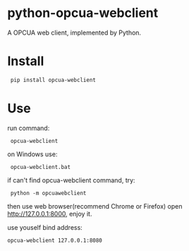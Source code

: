 python-opcua-webclient
===============
A OPCUA web client, implemented by Python.

Install
===============

```bash
 pip install opcua-webclient
```

Use
===============
run command:
```
 opcua-webclient
```
on Windows use:
```
 opcua-webclient.bat
```
if can't find opcua-webclient command, try:
```
 python -m opcuawebclient
```
then use web browser(recommend Chrome or Firefox) open http://127.0.0.1:8000, enjoy it.

use youself bind address:

```
opcua-webclient 127.0.0.1:8080
```